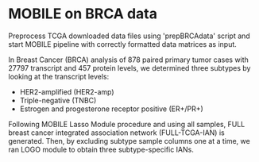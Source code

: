 # MOBILE on BRCA data

Preprocess TCGA downloaded data files using 'prepBRCAdata' script and start MOBILE pipeline with correctly formatted data matrices as input. 

In Breast Cancer (BRCA) analysis of 878 paired primary tumor cases with 27797 transcript and 457 protein levels, we determined three subtypes by looking at the transcript levels:

- HER2-amplified (HER2-amp)
- Triple-negative (TNBC)
- Estrogen and progesterone receptor positive (ER+/PR+)

Following MOBILE Lasso Module procedure and using all samples, FULL breast cancer integrated association network (FULL-TCGA-IAN) is generated. 
Then, by excluding subtype sample columns one at a time, we ran LOGO module to obtain three subtype-specific IANs.
